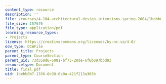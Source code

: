 ```yaml
---
content_type: resource
description: ''
file: /courses/4-104-architectural-design-intentions-spring-2004/1bebb0b713360c986a0a421f213a303b_final.pdf
file_size: 157676
file_type: application/pdf
learning_resource_types:
- Projects
license: https://creativecommons.org/licenses/by-nc-sa/4.0/
ocw_type: OCWFile
parent_title: Projects
parent_type: CourseSection
parent_uid: 73d559d6-6081-bf73-20de-6f6b097bbd93
resourcetype: Document
title: final.pdf
uid: 1bebb0b7-1336-0c98-6a0a-421f213a303b
---
```

